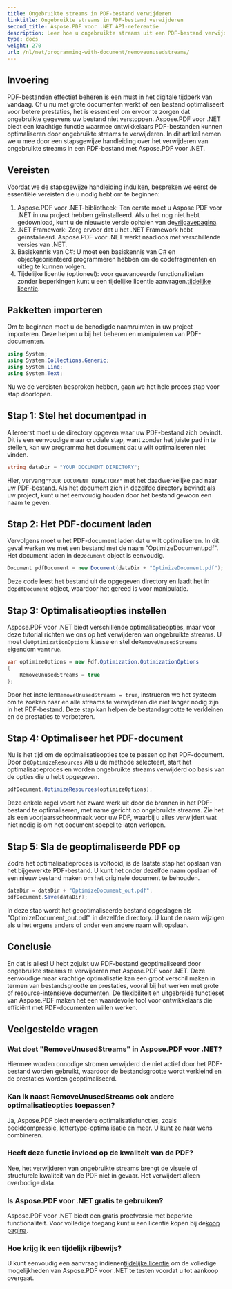```yaml
---
title: Ongebruikte streams in PDF-bestand verwijderen
linktitle: Ongebruikte streams in PDF-bestand verwijderen
second_title: Aspose.PDF voor .NET API-referentie
description: Leer hoe u ongebruikte streams uit een PDF-bestand verwijdert met Aspose.PDF voor .NET om de bestandsgrootte en prestaties te optimaliseren.
type: docs
weight: 270
url: /nl/net/programming-with-document/removeunusedstreams/
---
```

## Invoering

PDF-bestanden effectief beheren is een must in het digitale tijdperk van vandaag. Of u nu met grote documenten werkt of een bestand optimaliseert voor betere prestaties, het is essentieel om ervoor te zorgen dat ongebruikte gegevens uw bestand niet verstoppen. Aspose.PDF voor .NET biedt een krachtige functie waarmee ontwikkelaars PDF-bestanden kunnen optimaliseren door ongebruikte streams te verwijderen. In dit artikel nemen we u mee door een stapsgewijze handleiding over het verwijderen van ongebruikte streams in een PDF-bestand met Aspose.PDF voor .NET.

## Vereisten

Voordat we de stapsgewijze handleiding induiken, bespreken we eerst de essentiële vereisten die u nodig hebt om te beginnen:

1.  Aspose.PDF voor .NET-bibliotheek: Ten eerste moet u Aspose.PDF voor .NET in uw project hebben geïnstalleerd. Als u het nog niet hebt gedownload, kunt u de nieuwste versie ophalen van de[vrijgavepagina](https://releases.aspose.com/pdf/net/).
2. .NET Framework: Zorg ervoor dat u het .NET Framework hebt geïnstalleerd. Aspose.PDF voor .NET werkt naadloos met verschillende versies van .NET.
3. Basiskennis van C#: U moet een basiskennis van C# en objectgeoriënteerd programmeren hebben om de codefragmenten en uitleg te kunnen volgen.
4.  Tijdelijke licentie (optioneel): voor geavanceerde functionaliteiten zonder beperkingen kunt u een tijdelijke licentie aanvragen.[tijdelijke licentie](https://purchase.aspose.com/temporary-license/).


## Pakketten importeren

Om te beginnen moet u de benodigde naamruimten in uw project importeren. Deze helpen u bij het beheren en manipuleren van PDF-documenten.

```csharp
using System;
using System.Collections.Generic;
using System.Linq;
using System.Text;
```

Nu we de vereisten besproken hebben, gaan we het hele proces stap voor stap doorlopen.

## Stap 1: Stel het documentpad in

Allereerst moet u de directory opgeven waar uw PDF-bestand zich bevindt. Dit is een eenvoudige maar cruciale stap, want zonder het juiste pad in te stellen, kan uw programma het document dat u wilt optimaliseren niet vinden.

```csharp
string dataDir = "YOUR DOCUMENT DIRECTORY";
```

 Hier, vervang`"YOUR DOCUMENT DIRECTORY"` met het daadwerkelijke pad naar uw PDF-bestand. Als het document zich in dezelfde directory bevindt als uw project, kunt u het eenvoudig houden door het bestand gewoon een naam te geven.

## Stap 2: Het PDF-document laden

Vervolgens moet u het PDF-document laden dat u wilt optimaliseren. In dit geval werken we met een bestand met de naam "OptimizeDocument.pdf". Het document laden in de`Document` object is eenvoudig.

```csharp
Document pdfDocument = new Document(dataDir + "OptimizeDocument.pdf");
```

 Deze code leest het bestand uit de opgegeven directory en laadt het in de`pdfDocument` object, waardoor het gereed is voor manipulatie.

## Stap 3: Optimalisatieopties instellen

 Aspose.PDF voor .NET biedt verschillende optimalisatieopties, maar voor deze tutorial richten we ons op het verwijderen van ongebruikte streams. U moet de`OptimizationOptions` klasse en stel de`RemoveUnusedStreams` eigendom van`true`.

```csharp
var optimizeOptions = new Pdf.Optimization.OptimizationOptions
{
    RemoveUnusedStreams = true
};
```

 Door het instellen`RemoveUnusedStreams = true`, instrueren we het systeem om te zoeken naar en alle streams te verwijderen die niet langer nodig zijn in het PDF-bestand. Deze stap kan helpen de bestandsgrootte te verkleinen en de prestaties te verbeteren.

## Stap 4: Optimaliseer het PDF-document

 Nu is het tijd om de optimalisatieopties toe te passen op het PDF-document. Door de`OptimizeResources` Als u de methode selecteert, start het optimalisatieproces en worden ongebruikte streams verwijderd op basis van de opties die u hebt opgegeven.

```csharp
pdfDocument.OptimizeResources(optimizeOptions);
```

Deze enkele regel voert het zware werk uit door de bronnen in het PDF-bestand te optimaliseren, met name gericht op ongebruikte streams. Zie het als een voorjaarsschoonmaak voor uw PDF, waarbij u alles verwijdert wat niet nodig is om het document soepel te laten verlopen.

## Stap 5: Sla de geoptimaliseerde PDF op

Zodra het optimalisatieproces is voltooid, is de laatste stap het opslaan van het bijgewerkte PDF-bestand. U kunt het onder dezelfde naam opslaan of een nieuw bestand maken om het originele document te behouden.

```csharp
dataDir = dataDir + "OptimizeDocument_out.pdf";
pdfDocument.Save(dataDir);
```

In deze stap wordt het geoptimaliseerde bestand opgeslagen als "OptimizeDocument_out.pdf" in dezelfde directory. U kunt de naam wijzigen als u het ergens anders of onder een andere naam wilt opslaan.

## Conclusie

En dat is alles! U hebt zojuist uw PDF-bestand geoptimaliseerd door ongebruikte streams te verwijderen met Aspose.PDF voor .NET. Deze eenvoudige maar krachtige optimalisatie kan een groot verschil maken in termen van bestandsgrootte en prestaties, vooral bij het werken met grote of resource-intensieve documenten. De flexibiliteit en uitgebreide functieset van Aspose.PDF maken het een waardevolle tool voor ontwikkelaars die efficiënt met PDF-documenten willen werken.

## Veelgestelde vragen

### Wat doet "RemoveUnusedStreams" in Aspose.PDF voor .NET?
Hiermee worden onnodige stromen verwijderd die niet actief door het PDF-bestand worden gebruikt, waardoor de bestandsgrootte wordt verkleind en de prestaties worden geoptimaliseerd.

### Kan ik naast RemoveUnusedStreams ook andere optimalisatieopties toepassen?
Ja, Aspose.PDF biedt meerdere optimalisatiefuncties, zoals beeldcompressie, lettertype-optimalisatie en meer. U kunt ze naar wens combineren.

### Heeft deze functie invloed op de kwaliteit van de PDF?
Nee, het verwijderen van ongebruikte streams brengt de visuele of structurele kwaliteit van de PDF niet in gevaar. Het verwijdert alleen overbodige data.

### Is Aspose.PDF voor .NET gratis te gebruiken?
 Aspose.PDF voor .NET biedt een gratis proefversie met beperkte functionaliteit. Voor volledige toegang kunt u een licentie kopen bij de[koop pagina](https://purchase.aspose.com/buy).

### Hoe krijg ik een tijdelijk rijbewijs?
 U kunt eenvoudig een aanvraag indienen[tijdelijke licentie](https://purchase.aspose.com/temporary-license/) om de volledige mogelijkheden van Aspose.PDF voor .NET te testen voordat u tot aankoop overgaat.
